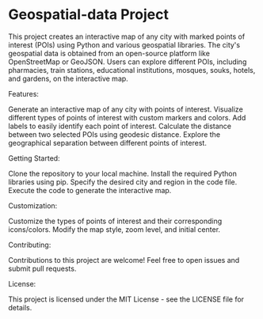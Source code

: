 # Geospatial-data Project


This project creates an interactive map of any city with marked points of interest (POIs) using Python and various geospatial libraries. The city's geospatial data is obtained from an open-source platform like OpenStreetMap or GeoJSON. Users can explore different POIs, including pharmacies, train stations, educational institutions, mosques, souks, hotels, and gardens, on the interactive map.


Features:

Generate an interactive map of any city with points of interest.
Visualize different types of points of interest with custom markers and colors.
Add labels to easily identify each point of interest.
Calculate the distance between two selected POIs using geodesic distance.
Explore the geographical separation between different points of interest.

Getting Started:

Clone the repository to your local machine.
Install the required Python libraries using pip.
Specify the desired city and region in the code file.
Execute the code to generate the interactive map.

Customization:

Customize the types of points of interest and their corresponding icons/colors.
Modify the map style, zoom level, and initial center.

Contributing:

Contributions to this project are welcome! Feel free to open issues and submit pull requests.

License:

This project is licensed under the MIT License - see the LICENSE file for details.
